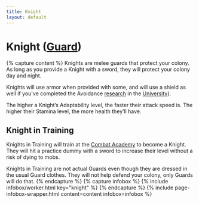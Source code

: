```yaml
---
title: Knight
layout: default
---
```

# Knight ([Guard](guard))

{% capture content %}
Knights are melee guards that protect your colony. As long as you provide a Knight with a sword, they will protect your colony day and night.

Knights will use armor when provided with some, and will use a shield as well if you've completed the Avoidance [research](../../source/systems/research) in the [University](../../source/buildings/university)).

The higher a Knight’s Adaptability level, the faster their attack speed is. The higher their Stamina level, the more health they’ll have.

## Knight in Training
Knights in Training will train at the [Combat Academy](../buildings/combatacademy) to become a Knight. They will hit a practice dummy with a sword to increase their level without a risk of dying to mobs.

Knights in Training are not actual Guards even though they are dressed in the usual Guard clothes. They will not help defend your colony, only Guards will do that. 
{% endcapture %}
{% capture infobox %}
{% include infobox/worker.html key="knight" %}
{% endcapture %}
{% include page-infobox-wrapper.html content=content infobox=infobox %}

